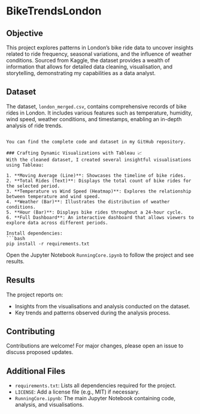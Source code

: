 # BikeTrendsLondon

## Objective
This project explores patterns in London’s bike ride data to uncover insights related to ride frequency, seasonal variations, and the influence of weather conditions. Sourced from Kaggle, the dataset provides a wealth of information that allows for detailed data cleaning, visualisation, and storytelling, demonstrating my capabilities as a data analyst.

## Dataset
The dataset, `london_merged.csv`, contains comprehensive records of bike rides in London. It includes various features such as temperature, humidity, wind speed, weather conditions, and timestamps, enabling an in-depth analysis of ride trends.

```

You can find the complete code and dataset in my GitHub repository.

### Crafting Dynamic Visualizations with Tableau 📈
With the cleaned dataset, I created several insightful visualisations using Tableau:

1. **Moving Average (Line)**: Showcases the timeline of bike rides.
2. **Total Rides (Text)**: Displays the total count of bike rides for the selected period.
3. **Temperature vs Wind Speed (Heatmap)**: Explores the relationship between temperature and wind speed.
4. **Weather (Bar)**: Illustrates the distribution of weather conditions.
5. **Hour (Bar)**: Displays bike rides throughout a 24-hour cycle.
6. **Full Dashboard**: An interactive dashboard that allows viewers to explore data across different periods.

Install dependencies:
```bash
pip install -r requirements.txt
```

Open the Jupyter Notebook `RunningCore.ipynb` to follow the project and see results.

## Results
The project reports on:

- Insights from the visualisations and analysis conducted on the dataset.
- Key trends and patterns observed during the analysis process.

## Contributing
Contributions are welcome! For major changes, please open an issue to discuss proposed updates.

## Additional Files
- `requirements.txt`: Lists all dependencies required for the project.
- `LICENSE`: Add a license file (e.g., MIT) if necessary.
- `RunningCore.ipynb`: The main Jupyter Notebook containing code, analysis, and visualisations.
